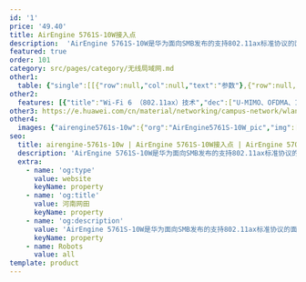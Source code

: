 ```yaml
---
id: '1'
price: '49.40'
title: AirEngine 5761S-10W接入点
description:  'AirEngine 5761S-10W是华为面向SMB发布的支持802.11ax标准协议的面板AP，2.4GHz频段支持 2x2 MU-MIMO和2条空间流，5GHz频段支持 2x2 MU-MIMO和2条空间流，整机速率达1.77Gbps。适用于酒店、宿舍等房间密集场所。'
featured: true
order: 101
category: src/pages/category/无线局域网.md
other1: 
  table: {"single":[[{"row":null,"col":null,"text":"参数"},{"row":null,"col":null,"text":"AirEngine 5761S-10W"}],[{"row":null,"col":null,"text":"尺寸（宽×深×高）"},{"row":null,"col":null,"text":"86mm x 160mm x 34mm"}],[{"row":null,"col":null,"text":"电源输入"},{"row":null,"col":null,"text":"DC：12V±10%\nPoE供电：满足802.3af/at以太网供电标准"}],[{"row":null,"col":null,"text":"最大功耗"},{"row":null,"col":null,"text":"12.4W\n说明：实际最大功耗遵照不同国家和地区法规而有所不同。"}],[{"row":null,"col":null,"text":"最大用户数"},{"row":null,"col":null,"text":"≤512\n说明：使用环境不同实际用户数存在差异。"}],[{"row":null,"col":null,"text":"工作温度"},{"row":null,"col":null,"text":"0℃ ～+40℃"}],[{"row":null,"col":null,"text":"天线类型"},{"row":null,"col":null,"text":"内置双频合路天线"}],[{"row":null,"col":null,"text":"MIMO:空间流"},{"row":null,"col":null,"text":"2.4GHz: 2×2:2，5GHz: 2×2:2"}],[{"row":null,"col":null,"text":"无线协议"},{"row":null,"col":null,"text":"802.11a/b/g/n/ac/ac wave2/ax"}],[{"row":null,"col":null,"text":"最高速率"},{"row":null,"col":null,"text":"1.77Gbps"}]]}
other2:
  features: [{"title":"Wi-Fi 6 （802.11ax）技术","dec":["U-MIMO、OFDMA、1024QAM调制方式，使数据传输有序、高效，整机4条空间流，空口速率可达1.77 Gbps"]},{"title":"丰富的接口","dec":["整机支持4 x GE下行接口，2xRJ45直通口（兼容RJ11），可为酒店、宿舍场景下用户提供足够的下行接口"]},{"title":"安装灵活","dec":["支持86mm面板的暗盒安装，及配套安装件实现壁挂式安装。安装灵活，适用不用场景需求"]}]
other3: https://e.huawei.com/cn/material/networking/campus-network/wlan/5d56c6d18cf64be2be752d465c186378
other4:
  images: {"airengine5761s-10w":{"org":"AirEngine5761S-10W_pic","img":["front_bottom.webp","front_top.webp","top.webp"]}}
seo:
  title: airengine-5761s-10w | AirEngine 5761S-10W接入点 | AirEngine 5700系列 | 室内接入点 | 无线局域网 | 企业网络
  description: 'AirEngine 5761S-10W是华为面向SMB发布的支持802.11ax标准协议的面板AP，2.4GHz频段支持 2x2 MU-MIMO和2条空间流，5GHz频段支持 2x2 MU-MIMO和2条空间流，整机速率达1.77Gbps。适用于酒店、宿舍等房间密集场所。'
  extra:
    - name: 'og:type'
      value: website
      keyName: property
    - name: 'og:title'
      value: 河南网田
      keyName: property
    - name: 'og:description'
      value: 'AirEngine 5761S-10W是华为面向SMB发布的支持802.11ax标准协议的面板AP，2.4GHz频段支持 2x2 MU-MIMO和2条空间流，5GHz频段支持 2x2 MU-MIMO和2条空间流，整机速率达1.77Gbps。适用于酒店、宿舍等房间密集场所。'
      keyName: property
    - name: Robots
      value: all
template: product
---
```

